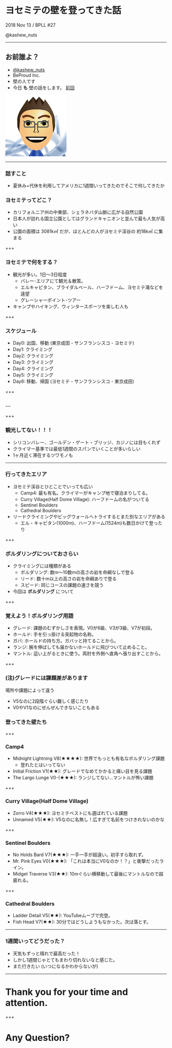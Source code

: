 # ヨセミテの壁を登ってきた話

2018 Nov 13 / BPLL #27

@kashew_nuts

---

## お前誰よ？

- [@kashew_nuts](https://twitter.com/kashew_nuts)
- BeProud Inc.
- 壁の人です
- 今日 **も** 壁の話をします。 [前回](https://gitpitch.com/kashewnuts/slides?p=20190320bpll19#/)

![kashew_nuts](assets/images/kashewnuts.png)

---

### 話すこと

* 夏休み+代休を利用してアメリカに1週間いってきたのでそこで何してきたか

### ヨセミテってどこ？

* カリフォルニア州の中東部、シェラネバダ山脈に広がる自然公園
* 日本人が訪れる国立公園としてはグランドキャニオンと並んで最も人気が高い
* 公園の面積は 3081k㎡ だが、ほとんどの人がヨセミテ渓谷の 約18k㎡ に集まる

<!-- TODO: 写真追加 -->

+++

### ヨセミテで何をする？
* 観光が多い。1日〜3日程度
  * バレー･エリアにて観光＆散策。
  * エルキャピタン、ブライダルベール、ハーフドーム、ヨセミテ滝などを遠望
  * グレーシャーポイント･ツアー
* キャンプやハイキング、ウィンタースポーツを楽しむ人も

<!-- TODO: 写真追加 -->

+++

### スケジュール

* Day0: 出国、移動 (東京成田 - サンフランシスコ - ヨセミテ)
* Day1: クライミング
* Day2: クライミング
* Day3: クライミング
* Day4: クライミング
* Day5: クライミング
* Day6: 移動、帰国 (ヨセミテ -  サンフランシスコ - 東京成田)

+++

### ...

+++

### 観光してない！！！

* シリコンバレー、ゴールデン・ゲート・ブリッジ、カジノには目もくれず
* クライマー基準では最低1週間のスパンでいくことが多いらしい
* 1ヶ月近く滞在するツワモノも

---

### 行ってきたエリア
* ヨセミテ渓谷とひとことでいっても広い
  * Camp4: 最も有名。クライマーがキャンプ地で寝泊まりしてる。
  * Curry Village(Half Dome Village): ハーフドームの名がついてる
  * Sentinel Boulders
  * Cathedral Boulders
* リードクライミングやビッグウォールへトライするとまた別なエリアがある
  * エル・キャピタン(1000m)、ハーフドーム(1524m)も数日かけて登ったり

+++

### ボルダリングについておさらい

* クライミングには種類がある
  * ボルダリング: 数m〜10数mの高さの岩を命綱なしで登る
  * リード: 数十m以上の高さの岩を命綱ありで登る
  * スピード: 同じコースの課題の速さを競う
* 今回は **ボルダリング** について

+++

### 覚えよう！ボルダリング用語
* グレード: 課題のむずかしさを表現。V0が6級、V3が3級、V7が初段。
* ホールド: 手を引っ掛ける突起物の名称。
* ガバ: ホールドの持ち方。ガバッと持てることから。
* ランジ: 腕を伸ばしても届かないホールドに飛びついて止めること。
* マントル: 這い上がるときに使う。両肘を外側へ直角へ張り出すことから。

+++

### (注)グレードには課題差があります

場所や課題によって違う

* V5なのに2段階ぐらい難しく感じたり
* V0やV1なのにぜんぜんできないこともある

### 登ってきた壁たち

+++

### Camp4

* Midnight Lightning V8(★★★★): 世界でもっとも有名なボルダリング課題
  * 登れたとはいってない
* Initial Friction V1(★★): グレードでなめてかかると痛い目を見る課題
* The Largo Lunge V0-(★★★): ランジしてない...マントルが怖い課題

<!-- TODO: 写真追加 -->

+++

### Curry Village(Half Dome Village)


* Zorro V4(★★★): ヨセミテベストにも選ばれている課題
* Unnamed V5(★★): V5なのに名無し！広すぎて名前をつけきれないのかな

<!-- TODO: 写真追加 -->

+++

### Sentinel Boulders

* No Holds Bard V7(★★★): 一手一手が超遠い。初手すら取れず。
* Mr. Pink Eyes V0(★★★): 「これは本当にV0なのか！？」と衝撃だったライン。
* Midget Traverse V3(★★): 10mぐらい横移動して最後にマントルなので超疲れる。

<!-- TODO: 写真追加 -->

+++

### Cathedral Boulders

* Ladder Detail V5(★★): YouTubeムーブで完登。
* Fish Head V7(★★): 30分ではどうしようもなかった。次は落とす。

<!-- TODO: 写真追加 -->

---

### 1週間いってどうだった？

* 天気もずっと晴れで最高だった！
* しかし1週間じゃとてもまわり切れないなと感じた。
* また行きたい (いつになるかわからないが)

<!-- TODO: 写真追加 -->

---

# Thank you for your time and attention.

+++

# Any Question?

